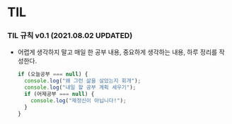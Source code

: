 # TIL

### TIL 규칙 v0.1 (2021.08.02 UPDATED)

- 어렵게 생각하지 말고 매일 한 공부 내용, 중요하게 생각하는 내용, 하루 정리를 작성한다.

  ```javascript
  if (오늘공부 === null) {
    console.log("왜 그런 삶을 살았는지 회개");
    console.log("내일 할 공부 계획 세우기");
    if (어제공부 === null) {
      console.log("제정신이 아닙니다!");
    }
  }
  ```
